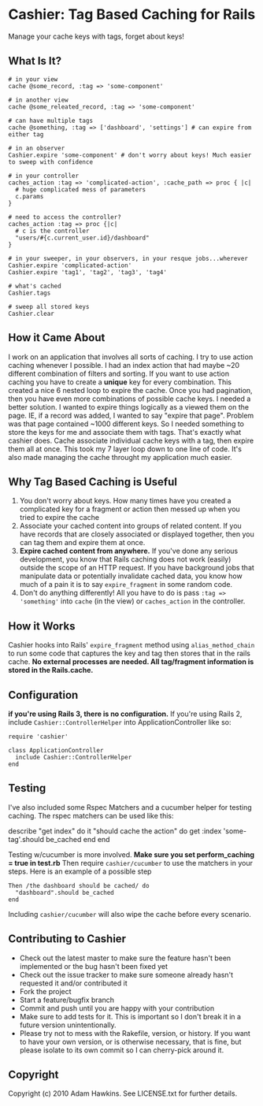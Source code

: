 # Cashier: Tag Based Caching for Rails

Manage your cache keys with tags, forget about keys!

## What Is It?

    # in your view
    cache @some_record, :tag => 'some-component'

    # in another view
    cache @some_releated_record, :tag => 'some-component'

    # can have multiple tags
    cache @something, :tag => ['dashboard', 'settings'] # can expire from either tag

    # in an observer
    Cashier.expire 'some-component' # don't worry about keys! Much easier to sweep with confidence

    # in your controller
    caches_action :tag => 'complicated-action', :cache_path => proc { |c| 
      # huge complicated mess of parameters
      c.params
    }

    # need to access the controller?
    caches_action :tag => proc {|c|
      # c is the controller
      "users/#{c.current_user.id}/dashboard"      
    }

    # in your sweeper, in your observers, in your resque jobs...wherever
    Cashier.expire 'complicated-action'
    Cashier.expire 'tag1', 'tag2', 'tag3', 'tag4'

    # what's cached
    Cashier.tags

    # sweep all stored keys
    Cashier.clear

## How it Came About

I work on an application that involves all sorts of caching. I try to use action caching whenever I possible.
I had an index action that had maybe ~20 different combination of filters and sorting. If you want to use
action caching you have to create a **unique** key for every combination. This created a nice 6 nested loop
to expire the cache. Once you had pagination, then you have even more combinations of possible cache keys.
I needed a better solution. I wanted to expire things logically as a viewed them on the page. IE, if 
a record was added, I wanted to say "expire that page". Problem was that page contained ~1000 different keys.
So I needed something to store the keys for me and associate them with tags. That's exactly what cashier does.
Cache associate individual cache keys with a tag, then expire them all at once. This took my 7 layer loop
down to one line of code. It's also made managing the cache throught my application much easier.

## Why Tag Based Caching is Useful

1. You don't worry about keys. How many times have you created a complicated key for a fragment or action
then messed up when you tried to expire the cache
2. Associate your cached content into groups of related content. If you have records that are closely associated
or displayed together, then you can tag them and expire them at once.
3. **Expire cached content from anywhere.** If you've done any serious development, you know that Rails caching
does not work (easily) outside the scope of an HTTP request. If you have background jobs that manipulate data
or potentially invalidate cached data, you know how much of a pain it is to say `expire_fragment` in some random code.
4. Don't do anything differently! All you have to do is pass `:tag => 'something'` into `cache` (in the view) or `caches_action` 
in the controller.

## How it Works

Cashier hooks into Rails' `expire_fragment` method using `alias_method_chain` to run some code that captures the key
and tag then stores that in the rails cache. **No external processes are
needed. All tag/fragment information is stored in the Rails.cache.**

## Configuration

**if you're using Rails 3, there is no configuration.** If you're using
Rails 2, include `Cashier::ControllerHelper` into ApplicationController
like so:

    require 'cashier'

    class ApplicationController
      include Cashier::ControllerHelper
    end

## Testing

I've also included some Rspec Matchers and a cucumber helper for testing
caching. The rspec matchers can be used like this:

  describe "get index" do
    it "should cache the action" do
      get :index
      'some-tag'.should be_cached
    end
  end

Testing w/cucumber is more involved. **Make sure you set perform_caching = true in test.rb**
Then require `cashier/cucumber` to use the matchers in your steps. Here
is an example of a possible step

    Then /the dashboard should be cached/ do
      "dashboard".should be_cached
    end

Including `cashier/cucumber` will also wipe the cache before every
scenario.

## Contributing to Cashier
 
* Check out the latest master to make sure the feature hasn't been implemented or the bug hasn't been fixed yet
* Check out the issue tracker to make sure someone already hasn't requested it and/or contributed it
* Fork the project
* Start a feature/bugfix branch
* Commit and push until you are happy with your contribution
* Make sure to add tests for it. This is important so I don't break it in a future version unintentionally.
* Please try not to mess with the Rakefile, version, or history. If you want to have your own version, or is otherwise necessary, that is fine, but please isolate to its own commit so I can cherry-pick around it.

## Copyright

Copyright (c) 2010 Adam Hawkins. See LICENSE.txt for
further details.

